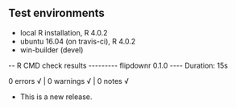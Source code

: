 ## Test environments
* local R installation, R 4.0.2
* ubuntu 16.04 (on travis-ci), R 4.0.2
* win-builder (devel)

-- R CMD check results --------- flipdownr 0.1.0 ----
Duration: 15s

0 errors √ | 0 warnings √ | 0 notes √

* This is a new release.
